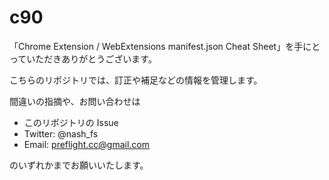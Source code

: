 # c90

「Chrome Extension / WebExtensions manifest.json Cheat Sheet」を手にとっていただきありがとうございます。

こちらのリポジトリでは、訂正や補足などの情報を管理します。

間違いの指摘や、お問い合わせは

- このリポジトリの Issue
- Twitter: @nash_fs
- Email: preflight.cc@gmail.com

のいずれかまでお願いいたします。
